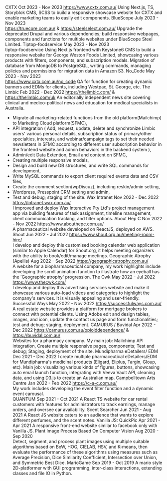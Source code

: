 CXTX 	  Oct 2023 - Nov 2023
https://www.cxtx.com.au/
Using Next.js, TS, Storyblok CMS, SCSS to build a responsive showcase website for CXTX and enable marketing teams to easily edit components.
BlueScope	  July 2023 - Nov 2023	
https://truecore.com.au/ & https://steelselect.com.au/
Upgrade the deprecated Drupal and various dependencies; build responsive webpages, components and functions for multiple websites under BlueScope Steel Limited.
Tiptop-foodservice 	  May 2023 - Nov 2023	
tiptop-foodservice
Using Next.js frontend with Keystone6 CMS to build a responsive website for George Weston Foods Limited, showcasing various products with filters, components, and subscription modals.
Migration of database from MongoDB to PostgreSQL, writing commands, managing policies and permissions for migration data in Amazon S3.
No_Code	  May 2023 - Nov 2023	
https://www.cxtx.com.au/no_code
QA for function for creating dynamic banners and EDMs for clients, including Westpac, St. George, etc.
The Limbic 	  Feb 2022 - Dec 2022
https://thelimbic.com/ & https://thelimbic.com/uk				 	                        An editorially independent news site covering clinical and medico-political news and education for medical specialists in Australia. 
- Migrate all marketing-related functions from the old platform(Mailchimp) to Marketing Cloud platform(SFMC),
- API integration ( Add, request, update, delete and synchronize Limbic users' various personal details, subscription status of primary/other specialties, interests, and webinar/campaign tags to set their needed newsletters in SFMC according to different user subscription behavior in the frontend website and admin behaviors in the backend system ),
- Admin/edit Data Extention, Email and content on SFMC,
- Creating multiple responsive modals,
- Design and build new DB structures, and write SQL commands for development,
- Write MySQL commands to export client required events data and CSV files,
- Create the comment section(wpDiscuz), including reskin/admin setting,
- Wordpress, Presspoint CRM setting and admin,
- Test and debug; staging of the site.
Wax Intranet	  Nov 2022 - Dec 2022
https://intranet.wax.com.au/	 				      	        
I improved and deploy Wax Interactive Pty Ltd's project management app via building features of task assignment, timeline management, client communication tracking, and filter options.
About Hep C	  Nov 2022 - Nov 2022
https://www.abouthepc.com.au/ 	 				      	        
A pharmaceutical website developed on ReactJS, deployed on AWS.
Shout  	  Jun 2022 - Jul 2022
https://www.shout.org.au/meeting-room-hire/	 				      	        
I develop and deploy this customised booking calendar web application (similar to Apple Calendar) for Shout.org, it helps meeting organizers with the ability to book/edit/manage meetings. 
Geographic Atrophy (Apellis)	  Aug 2022 - Sep 2022
https://geographicatrophy.com.au/	 				      	        
A website for a biopharmaceutical company, my work highlights include developing the scroll animation function to illustrate how an eyeball has the 'Geographic atrophy' progression.
The Cwk  	  May 2022 - Jul 2022
https://www.thecwk.com/	 				      	        
I develop and deploy this advertising services website and make it showcase various auto-load videos and categories to highlight the company's services. It is visually appealing and user-friendly.
Successful Ways	  May 2022 - Nov 2022
https://successfulways.com.au/	 				      	        
A real estate website provides a platform for mortgage brokers to connect with potential clients. Using Adobe edit and design tables, images, and icon, update the contact us page and form functionalities; test and debug; staging, deployment.
CAMURUS / Buvidal	  Apr 2022 - Dec 2022
https://camurus.com.au/opioiddependence/ & https://buvidal.com.au/ 				      	        
Websites for a pharmacy company. My main job: Mailchimp API integration, Create multiple responsive pages, components; Test and debug; Staging, deployment of the site.
Mundipharma eDetailers/ EDM	Dec 2021 - Dec 2022
I create multiple pharmaceutical eDetailers/EDM for Mundipharma's medicinal products (Eligard, Eliplus, Targin, Gloup, etc). 
Main job: visualizing various kinds of figures, buttons, showcasing auto email launch function, integrating with Veeva Vault API, cleaning data, and using D3.js to create an Australian map.
Campbelltown Arts Centre	  Jan 2022 - Feb 2022
https://c-a-c.com.au/ 	
My work includes developing the event filter function and a dynamic event carousal.			           
QUANTUM	  Sep 2021 - Oct 2021
A React TS website for car rental customers with features for administrators to track earnings, manage orders, and oversee car availability.
Scent Searcher	  Jun 2021 - Aug 2021	 A React JS website caters to an audience that wants to explore different perfumes, and the scent notes.
Vanilla JS: QuickPic	  Apr 2021 - Apr 2021
A responsive front-end website similar to facebook only with Vanilla JS.
Plant Image Process Based On Computer Vision	  Aug 2020 - Sep 2020        
Detect, segment, and process plant images using multiple suitable algorithms based on BoW, HOG, CIELAB, HSV, and K-means, then evaluate the performance of these algorithms using measures such as Average Precision, Dice Similarity Coefficient, Intersection over Union, and Symmetric Best Dice.
MarioGame	  Sep 2019 - Oct 2019
A mario style 2D-platformer with GUI programming, inter-class interactions, extending classes and file IO in Python.
